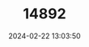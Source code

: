 ---
title: "14892"
category: "Notropis oxyrhynchus"
draft: false
date: 2024-02-22 13:03:50
languages:
  English: ["Sharpnose Shiner"]
---